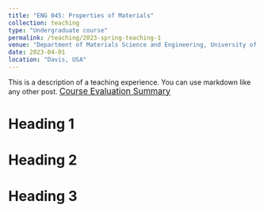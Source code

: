```yaml
---
title: "ENG 045: Properties of Materials"
collection: teaching
type: "Undergraduate course"
permalink: /teaching/2023-spring-teaching-1
venue: "Department of Materials Science and Engineering, University of California Davis"
date: 2023-04-01
location: "Davis, USA"
---
```


This is a description of a teaching experience. You can use markdown like any other post. <a href="/files/eng045_spring.pdf" target="_blank" class="btn btn-success"><span style="font-size: 120%;">Course Evaluation Summary</span></a>

Heading 1
======

Heading 2
======

Heading 3
======